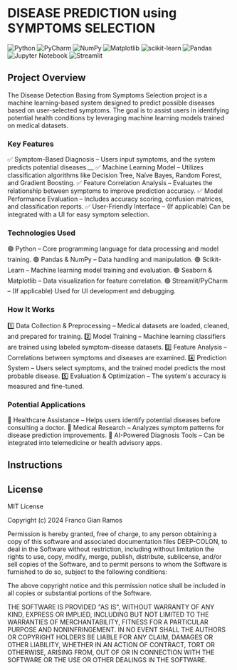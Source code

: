# DISEASE PREDICTION using SYMPTOMS SELECTION

![Python](https://img.shields.io/badge/python-3670A0?style=for-the-badge&logo=python&logoColor=ffdd54)
![PyCharm](https://img.shields.io/badge/pycharm-143?style=for-the-badge&logo=pycharm&logoColor=black&color=black&labelColor=green)
![NumPy](https://img.shields.io/badge/numpy-%23013243.svg?style=for-the-badge&logo=numpy&logoColor=white)
![Matplotlib](https://img.shields.io/badge/Matplotlib-%23ffffff.svg?style=for-the-badge&logo=Matplotlib&logoColor=black)
![scikit-learn](https://img.shields.io/badge/scikit--learn-%23F7931E.svg?style=for-the-badge&logo=scikit-learn&logoColor=white)
![Pandas](https://img.shields.io/badge/pandas-%23150458.svg?style=for-the-badge&logo=pandas&logoColor=white)
![Jupyter Notebook](https://img.shields.io/badge/jupyter-%23FA0F00.svg?style=for-the-badge&logo=jupyter&logoColor=white)
![Streamlit](https://img.shields.io/badge/Streamlit-%23FE4B4B.svg?style=for-the-badge&logo=streamlit&logoColor=white)

## Project Overview
The Disease Detection Basing from Symptoms Selection project is a machine learning-based system designed to predict possible diseases based on user-selected symptoms. The goal is to assist users in identifying potential health conditions by leveraging machine learning models trained on medical datasets.

### Key Features
✅ Symptom-Based Diagnosis – Users input symptoms, and the system predicts potential diseases.__
✅ Machine Learning Model – Utilizes classification algorithms like Decision Tree, Naïve Bayes, Random Forest, and Gradient Boosting.
✅ Feature Correlation Analysis – Evaluates the relationship between symptoms to improve prediction accuracy.
✅ Model Performance Evaluation – Includes accuracy scoring, confusion matrices, and classification reports.
✅ User-Friendly Interface – (If applicable) Can be integrated with a UI for easy symptom selection.

### Technologies Used
🟢 Python – Core programming language for data processing and model training.
🟢 Pandas & NumPy – Data handling and manipulation.
🟢 Scikit-Learn – Machine learning model training and evaluation.
🟢 Seaborn & Matplotlib – Data visualization for feature correlation.
🟢 Streamlit/PyCharm – (If applicable) Used for UI development and debugging.

### How It Works
1️⃣ Data Collection & Preprocessing – Medical datasets are loaded, cleaned, and prepared for training.
2️⃣ Model Training – Machine learning classifiers are trained using labeled symptom-disease datasets.
3️⃣ Feature Analysis – Correlations between symptoms and diseases are examined.
4️⃣ Prediction System – Users select symptoms, and the trained model predicts the most probable disease.
5️⃣ Evaluation & Optimization – The system's accuracy is measured and fine-tuned.

### Potential Applications
📌 Healthcare Assistance – Helps users identify potential diseases before consulting a doctor.
📌 Medical Research – Analyzes symptom patterns for disease prediction improvements.
📌 AI-Powered Diagnosis Tools – Can be integrated into telemedicine or health advisory apps.

## Instructions



## License

MIT License

Copyright (c) 2024 Franco Gian Ramos

Permission is hereby granted, free of charge, to any person obtaining a copy
of this software and associated documentation files DEEP-COLON, to deal
in the Software without restriction, including without limitation the rights
to use, copy, modify, merge, publish, distribute, sublicense, and/or sell
copies of the Software, and to permit persons to whom the Software is
furnished to do so, subject to the following conditions:

The above copyright notice and this permission notice shall be included in all
copies or substantial portions of the Software.

THE SOFTWARE IS PROVIDED "AS IS", WITHOUT WARRANTY OF ANY KIND, EXPRESS OR
IMPLIED, INCLUDING BUT NOT LIMITED TO THE WARRANTIES OF MERCHANTABILITY,
FITNESS FOR A PARTICULAR PURPOSE AND NONINFRINGEMENT. IN NO EVENT SHALL THE
AUTHORS OR COPYRIGHT HOLDERS BE LIABLE FOR ANY CLAIM, DAMAGES OR OTHER
LIABILITY, WHETHER IN AN ACTION OF CONTRACT, TORT OR OTHERWISE, ARISING FROM,
OUT OF OR IN CONNECTION WITH THE SOFTWARE OR THE USE OR OTHER DEALINGS IN THE
SOFTWARE.


